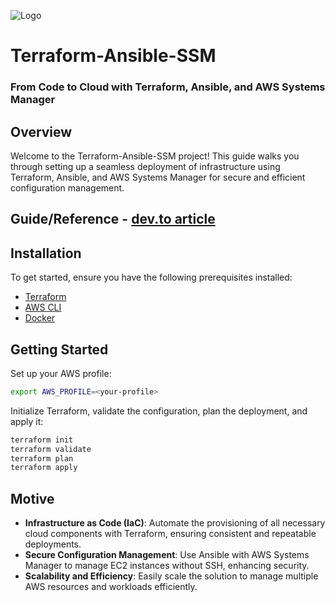 ![Logo](https://s3.eu-central-1.amazonaws.com/huseynov.tarlan/devops-bordered.png)

# Terraform-Ansible-SSM
### From Code to Cloud with Terraform, Ansible, and AWS Systems Manager

## Overview
Welcome to the Terraform-Ansible-SSM project! This guide walks you through setting up a seamless deployment of infrastructure using Terraform, Ansible, and AWS Systems Manager for secure and efficient configuration management.

## Guide/Reference - [dev.to article](https://dev.to/wardove/terraform-ansible-and-aws-systems-manager-pipeline-a-powerful-trio-for-seamless-aws-infrastructure-automation-5gb0)

## Installation
To get started, ensure you have the following prerequisites installed:

- [Terraform](https://www.terraform.io/downloads)
- [AWS CLI](https://docs.aws.amazon.com/cli/latest/userguide/getting-started-install.html#cliv2-linux-install)
- [Docker](https://docs.docker.com/get-docker/)

## Getting Started

Set up your AWS profile:

```sh
export AWS_PROFILE=<your-profile>
```

Initialize Terraform, validate the configuration, plan the deployment, and apply it:
```sh
terraform init
terraform validate
terraform plan
terraform apply
```

## Motive
- **Infrastructure as Code (IaC)**: Automate the provisioning of all necessary cloud components with Terraform, ensuring consistent and repeatable deployments.
- **Secure Configuration Management**: Use Ansible with AWS Systems Manager to manage EC2 instances without SSH, enhancing security.
- **Scalability and Efficiency**: Easily scale the solution to manage multiple AWS resources and workloads efficiently.
